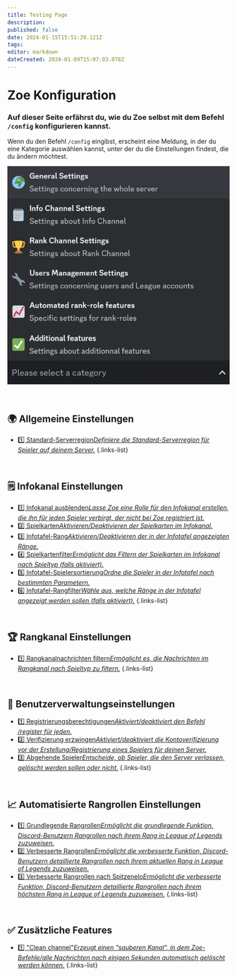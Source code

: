 ```yaml
---
title: Testing Page
description: 
published: false
date: 2024-01-15T15:51:29.121Z
tags: 
editor: markdown
dateCreated: 2024-01-09T15:07:03.078Z
---
```


# Zoe Konfiguration
### Auf dieser Seite erfährst du, wie du Zoe selbst mit dem Befehl `/config` konfigurieren kannst.

Wenn du den Befehl `/config` eingibst, erscheint eine Meldung, in der du eine Kategorie auswählen kannst, unter der du die Einstellungen findest, die du ändern möchtest.

![](/configuration_choices.png)

<br>

## 🌍 Allgemeine Einstellungen
-  [1️⃣ Standard-Serverregion*Definiere die Standard-Serverregion für Spieler auf deinem Server.*](/en/Zoe-Configuration/General/Serverregion)
{.links-list}

<br>

## 🗒️ Infokanal Einstellungen
-  [1️⃣ Infokanal ausblenden*Lasse Zoe eine Rolle für den Infokanal erstellen, die ihn für jeden Spieler verbirgt, der nicht bei Zoe registriert ist.*](/en/Zoe-Configuration/Infochannel/Hide-Infochannel)
-  [2️⃣ Spielkarten*Aktivieren/Deaktivieren der Spielkarten im Infokanal.*](/en/Zoe-Configuration/Infochannel/Gamecards/)
-  [3️⃣ Infotafel-Rang*Aktivieren/Deaktivieren der in der Infotafel angezeigten Ränge.*](/en/Zoe-Configuration/Infochannel/Infochannel-Ranks)
-  [4️⃣ Spielkartenfilter*Ermöglicht das Filtern der Spielkarten im Infokanal nach Spieltyp (falls aktiviert).*](/en/Zoe-Configuration/Infochannel/Gamecard-Filter)
-  [5️⃣ Infotafel-Spielersortierung*Ordne die Spieler in der Infotafel nach bestimmten Parametern.*](/en/Zoe-Configuration/Infochannel/Infochannel-Order)
-  [6️⃣ Infotafel-Rangfilter*Wähle aus, welche Ränge in der Infotafel angezeigt werden sollen (falls aktiviert).*](/en/Zoe-Configuration/Infochannel/Infochannel-Rankfilter)
{.links-list}

<br>

## 🏆 Rangkanal Einstellungen
-  [1️⃣ Rangkanalnachrichten filtern*Ermöglicht es, die Nachrichten im Rangkanal nach Spieltyp zu filtern.*](/en/Zoe-Configuration/Rankchannel/Rankchannel-Filter)
{.links-list}

<br>

## 🔧 Benutzerverwaltungseinstellungen
-  [1️⃣ Registrierungsberechtigungen*Aktiviert/deaktiviert den Befehl /register für jeden.*](/en/Zoe-Configuration/Usermanagment/Register)
-  [2️⃣ Verifizierung erzwingen*Aktiviert/deaktiviert die Kontoverifizierung vor der Erstellung/Registrierung eines Spielers für deinen Server.*](/en/Zoe-Configuration/Usermanagment/Verification)
-  [3️⃣ Abgehende Spieler*Entscheide, ob Spieler, die den Server verlassen, gelöscht werden sollen oder nicht.*](/en/Zoe-Configuration/Usermanagment/Delete-Leavers)
{.links-list}

<br>

## 📈 Automatisierte Rangrollen Einstellungen
-  [1️⃣ Grundlegende Rangrollen*Ermöglicht die grundlegende Funktion, Discord-Benutzern Rangrollen nach ihrem Rang in League of Legends zuzuweisen.*](/en/features/rankroles)
-  [2️⃣ Verbesserte Rangrollen*Ermöglicht die verbesserte Funktion, Discord-Benutzern detaillierte Rangrollen nach ihrem aktuellen Rang in League of Legends zuzuweisen.*](/en/features/rankroles)
-  [3️⃣ Verbesserte Rangrollen nach Spitzenelo*Ermöglicht die verbesserte Funktion, Discord-Benutzern detaillierte Rangrollen nach ihrem höchsten Rang in League of Legends zuzuweisen.*](/en/features/rankroles)
{.links-list}

<br>

## ✅ Zusätzliche Features
-  [1️⃣ "Clean channel"*Erzeugt einen "sauberen Kanal", in dem Zoe-Befehle/alle Nachrichten nach einigen Sekunden automatisch gelöscht werden können.*](/en/Zoe-Configuration/Additional/Cleanchannel)
{.links-list}

<br>

